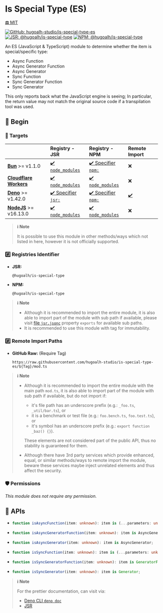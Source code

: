 # Is Special Type (ES)

[**⚖️** MIT](./LICENSE.md)

[![GitHub: hugoalh-studio/is-special-type-es](https://img.shields.io/github/v/release/hugoalh-studio/is-special-type-es?label=hugoalh-studio/is-special-type-es&labelColor=181717&logo=github&logoColor=ffffff&sort=semver&style=flat "GitHub: hugoalh-studio/is-special-type-es")](https://github.com/hugoalh-studio/is-special-type-es)
[![JSR: @hugoalh/is-special-type](https://img.shields.io/jsr/v/@hugoalh/is-special-type?label=@hugoalh/is-special-type&labelColor=F7DF1E&logo=jsr&logoColor=000000&style=flat "JSR: @hugoalh/is-special-type")](https://jsr.io/@hugoalh/is-special-type)
[![NPM: @hugoalh/is-special-type](https://img.shields.io/npm/v/@hugoalh/is-special-type?label=@hugoalh/is-special-type&labelColor=CB3837&logo=npm&logoColor=ffffff&style=flat "NPM: @hugoalh/is-special-type")](https://www.npmjs.com/package/@hugoalh/is-special-type)

An ES (JavaScript & TypeScript) module to determine whether the item is special/specific type:

- Async Function
- Async Generator Function
- Async Generator
- Sync Function
- Sync Generator Function
- Sync Generator

This only reports back what the JavaScript engine is seeing; In particular, the return value may not match the original source code if a transpilation tool was used.

## 🔰 Begin

### 🎯 Targets

|  | **Registry - JSR** | **Registry - NPM** | **Remote Import** |
|:--|:--|:--|:--|
| **[Bun](https://bun.sh/)** >= v1.1.0 | [✔️ `node_modules`](https://jsr.io/docs/npm-compatibility) | [✔️ Specifier `npm:`](https://bun.sh/docs/runtime/autoimport) | ❌ |
| **[Cloudflare Workers](https://workers.cloudflare.com/)** | [✔️ `node_modules`](https://jsr.io/docs/with/cloudflare-workers) | [✔️ `node_modules`](https://docs.npmjs.com/using-npm-packages-in-your-projects) | ❌ |
| **[Deno](https://deno.land/)** >= v1.42.0 | [✔️ Specifier `jsr:`](https://jsr.io/docs/with/deno) | [✔️ Specifier `npm:`](https://docs.deno.com/runtime/manual/node/npm_specifiers) | [✔️](https://docs.deno.com/runtime/manual/basics/modules/#remote-import) |
| **[NodeJS](https://nodejs.org/)** >= v16.13.0 | [✔️ `node_modules`](https://jsr.io/docs/with/node) | [✔️ `node_modules`](https://docs.npmjs.com/using-npm-packages-in-your-projects) | ❌ |

> **ℹ️ Note**
>
> It is possible to use this module in other methods/ways which not listed in here, however it is not officially supported.

### #️⃣ Registries Identifier

- **JSR:**
  ```
  @hugoalh/is-special-type
  ```
- **NPM:**
  ```
  @hugoalh/is-special-type
  ```

> **ℹ️ Note**
>
> - Although it is recommended to import the entire module, it is also able to import part of the module with sub path if available, please visit [file `jsr.jsonc`](./jsr.jsonc) property `exports` for available sub paths.
> - It is recommended to use this module with tag for immutability.

### #️⃣ Remote Import Paths

- **GitHub Raw:** (Require Tag)
  ```
  https://raw.githubusercontent.com/hugoalh-studio/is-special-type-es/${Tag}/mod.ts
  ```

> **ℹ️ Note**
>
> - Although it is recommended to import the entire module with the main path `mod.ts`, it is also able to import part of the module with sub path if available, but do not import if:
>
>   - it's file path has an underscore prefix (e.g.: `_foo.ts`, `_util/bar.ts`), or
>   - it is a benchmark or test file (e.g.: `foo.bench.ts`, `foo.test.ts`), or
>   - it's symbol has an underscore prefix (e.g.: `export function _baz() {}`).
>
>   These elements are not considered part of the public API, thus no stability is guaranteed for them.
> - Although there have 3rd party services which provide enhanced, equal, or similar methods/ways to remote import the module, beware these services maybe inject unrelated elements and thus affect the security.

### 🛡️ Permissions

*This module does not require any permission.*

## 🧩 APIs

- ```ts
  function isAsyncFunction(item: unknown): item is (...parameters: unknown[]) => Promise<unknown>;
  ```
- ```ts
  function isAsyncGeneratorFunction(item: unknown): item is AsyncGeneratorFunction;
  ```
- ```ts
  function isAsyncGenerator(item: unknown): item is AsyncGenerator;
  ```
- ```ts
  function isSyncFunction(item: unknown): item is (...parameters: unknown[]) => Exclude<unknown, Promise<unknown>>;
  ```
- ```ts
  function isSyncGeneratorFunction(item: unknown): item is GeneratorFunction;
  ```
- ```ts
  function isSyncGenerator(item: unknown): item is Generator;
  ```

> **ℹ️ Note**
>
> For the prettier documentation, can visit via:
>
> - [Deno CLI `deno doc`](https://deno.land/manual/tools/documentation_generator)
> - [JSR](https://jsr.io/@hugoalh/is-special-type)
